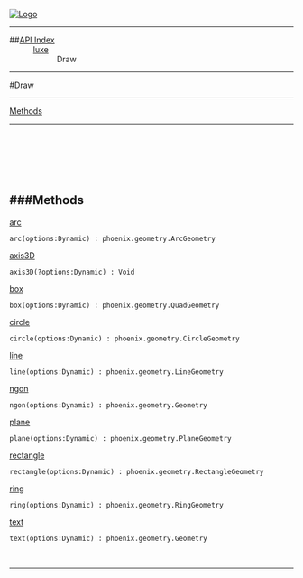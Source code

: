 
[![Logo](../../images/logo.png)](../../index.html)

---


##[API Index](../../api/index.html#luxe)   
&emsp;&emsp;&emsp;[luxe](./)   
&emsp;&emsp;&emsp;&emsp;&emsp;&emsp;Draw

---

#Draw


---


[Methods](#Methods)   


---

&nbsp;   

&nbsp;   

&nbsp;   

<a class="lift" name="Methods" ></a>
###Methods   
---
<a class="lift" name="arc" href="#arc">arc</a>



`arc(options:Dynamic) : phoenix.geometry.ArcGeometry`

<span class="small_desc_flat">  </span>   

<a class="lift" name="axis3D" href="#axis3D">axis3D</a>



`axis3D(?options:Dynamic) : Void`

<span class="small_desc_flat">  </span>   

<a class="lift" name="box" href="#box">box</a>



`box(options:Dynamic) : phoenix.geometry.QuadGeometry`

<span class="small_desc_flat">  </span>   

<a class="lift" name="circle" href="#circle">circle</a>



`circle(options:Dynamic) : phoenix.geometry.CircleGeometry`

<span class="small_desc_flat">  </span>   

<a class="lift" name="line" href="#line">line</a>



`line(options:Dynamic) : phoenix.geometry.LineGeometry`

<span class="small_desc_flat">  </span>   

<a class="lift" name="ngon" href="#ngon">ngon</a>



`ngon(options:Dynamic) : phoenix.geometry.Geometry`

<span class="small_desc_flat">  </span>   

<a class="lift" name="plane" href="#plane">plane</a>



`plane(options:Dynamic) : phoenix.geometry.PlaneGeometry`

<span class="small_desc_flat">  </span>   

<a class="lift" name="rectangle" href="#rectangle">rectangle</a>



`rectangle(options:Dynamic) : phoenix.geometry.RectangleGeometry`

<span class="small_desc_flat">  </span>   

<a class="lift" name="ring" href="#ring">ring</a>



`ring(options:Dynamic) : phoenix.geometry.RingGeometry`

<span class="small_desc_flat">  </span>   

<a class="lift" name="text" href="#text">text</a>



`text(options:Dynamic) : phoenix.geometry.Geometry`

<span class="small_desc_flat">  </span>   



&nbsp;
&nbsp;
&nbsp;

---  


&nbsp;   
&nbsp;   